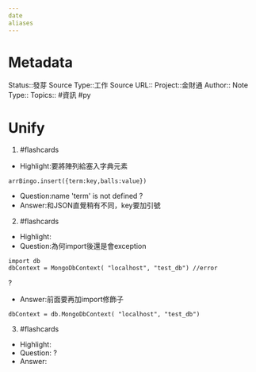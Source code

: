 ```yaml
---
date
aliases
---
```

# Metadata
Status::發芽
Source Type::工作
Source URL::
Project::金財通
Author::
Note Type::
Topics::
#資訊 #py 
# Unify




1. #flashcards 
- Highlight:要將陣列給塞入字典元素
```
arrBingo.insert({term:key,balls:value})
```
- Question:name 'term' is not defined
?
- Answer:和JSON直覺稍有不同，key要加引號

2. #flashcards 
- Highlight:
- Question:為何import後還是會exception
```
import db
dbContext = MongoDbContext( "localhost", "test_db") //error
```
?
- Answer:前面要再加import修飾子
```
dbContext = db.MongoDbContext( "localhost", "test_db")
```

3. #flashcards 
- Highlight:
- Question:
?
- Answer: